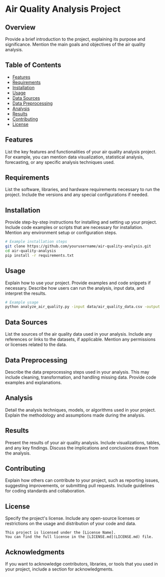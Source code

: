 # Air Quality Analysis Project

## Overview
Provide a brief introduction to the project, explaining its purpose and significance. 
Mention the main goals and objectives of the air quality analysis.

## Table of Contents
- [Features](#features)
- [Requirements](#requirements)
- [Installation](#installation)
- [Usage](#usage)
- [Data Sources](#data-sources)
- [Data Preprocessing](#data-preprocessing)
- [Analysis](#analysis)
- [Results](#results)
- [Contributing](#contributing)
- [License](#license)

## Features
List the key features and functionalities of your air quality analysis project.
For example, you can mention data visualization, statistical analysis, forecasting, or any specific analysis techniques used.

## Requirements
List the software, libraries, and hardware requirements necessary to run the project.
Include the versions and any special configurations if needed.

## Installation
Provide step-by-step instructions for installing and setting up your project.
Include code examples or scripts that are necessary for installation.
Mention any environment setup or configuration steps.

```bash
# Example installation steps
git clone https://github.com/yourusername/air-quality-analysis.git
cd air-quality-analysis
pip install -r requirements.txt
```

## Usage
Explain how to use your project.
Provide examples and code snippets if necessary.
Describe how users can run the analysis, input data, and interpret the results.

```bash
# Example usage
python analyze_air_quality.py -input data/air_quality_data.csv -output results/
```

## Data Sources
List the sources of the air quality data used in your analysis. 
Include any references or links to the datasets, if applicable.
Mention any permissions or licenses related to the data.

## Data Preprocessing
Describe the data preprocessing steps used in your analysis. 
This may include cleaning, transformation, and handling missing data.
Provide code examples and explanations.

## Analysis
Detail the analysis techniques, models, or algorithms used in your project. 
Explain the methodology and assumptions made during the analysis.

## Results
Present the results of your air quality analysis.
Include visualizations, tables, and any key findings.
Discuss the implications and conclusions drawn from the analysis.

## Contributing
Explain how others can contribute to your project, such as reporting issues, suggesting improvements, or submitting pull requests. 
Include guidelines for coding standards and collaboration.

## License
Specify the project's license.
Include any open-source licenses or restrictions on the usage and distribution of your code and data.

```text
This project is licensed under the [License Name].
You can find the full license in the [LICENSE.md](LICENSE.md) file.
```

## Acknowledgments
If you want to acknowledge contributors, libraries, or tools that you used in your project, include a section for acknowledgments.
